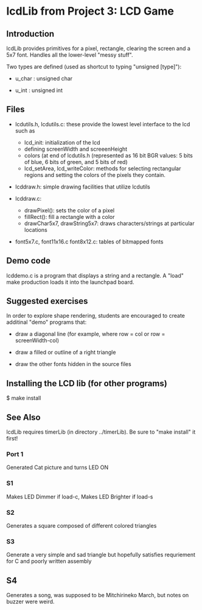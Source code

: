 # lcdLib from Project 3: LCD Game
## Introduction

lcdLib provides primitives for a pixel, rectangle, clearing the screen and a 5x7 font. Handles all the lower-level "messy stuff". 


Two types are defined (used as shortcut to typing "unsigned [type]"):

 - u_char : unsigned char

 - u_int : unsigned int

## Files

 - lcdutils.h, lcdutils.c: these provide the lowest level interface to
   the lcd such as

    - lcd_init: initialization of the lcd
    - defining screenWidth and screeenHeight
    - colors (at end of lcdutils.h (represented as 16 bit BGR values: 5 bits of blue, 6 bits
      of green, and 5 bits of red)
    - lcd_setArea, lcd_writeColor: methods for selecting rectangular
      regions and setting the colors of the pixels they contain.
    

 - lcddraw.h: simple drawing facilities that utilize lcdutils

 - lcddraw.c: 
     - drawPixel(): sets the color of a pixel
     - fillRect(): fill a rectangle with a color
     - drawChar5x7, drawString5x7: draws characters/strings at
     particular locations

 - font5x7.c, font11x16.c font8x12.c: tables of bitmapped fonts

## Demo code

lcddemo.c is a program that displays a string and a rectangle.  A
"load" make production loads it into the launchpad board.

## Suggested exercises

In order to explore shape rendering, students are encouraged to create additinal "demo" programs that: 

 - draw a diagonal line (for example, where row = col or row = screenWidth-col)

 - draw a filled or outline of a right triangle

 - draw the other fonts hidden in the source files

## Installing the LCD lib (for other programs)

$ make install

## See Also

lcdLib requires timerLib (in directory ../timerLib).  Be sure to "make install" it first!

### Port 1

Generated Cat picture and turns LED ON

### S1

Makes LED Dimmer if load-c, Makes LED Brighter if load-s

### S2

Generates a square composed of different colored triangles

### S3

Generate a very simple and sad triangle but hopefully satisfies requriement
for C and poorly written assembly

## S4

Generates a song, was supposed to be Mitchirineko March, but notes on buzzer
were weird. 
